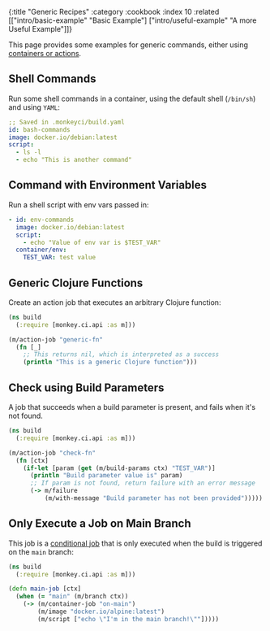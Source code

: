 {:title "Generic Recipes"
 :category :cookbook
 :index 10
 :related [["intro/basic-example" "Basic Example"]
           ["intro/useful-example" "A more Useful Example"]]}

This page provides some examples for generic commands, either using [containers or actions](jobs).

## Shell Commands

Run some shell commands in a container, using the default shell (`/bin/sh`) and using `YAML`:

```yaml
;; Saved in .monkeyci/build.yaml
id: bash-commands
image: docker.io/debian:latest
script:
  - ls -l
  - echo "This is another command"
```

## Command with Environment Variables

Run a shell script with env vars passed in:

```yaml
- id: env-commands
  image: docker.io/debian:latest
  script:
    - echo "Value of env var is $TEST_VAR"
  container/env:
    TEST_VAR: test value
```

## Generic Clojure Functions

Create an action job that executes an arbitrary Clojure function:

```clojure
(ns build
  (:require [monkey.ci.api :as m]))

(m/action-job "generic-fn"
  (fn [_]
    ;; This returns nil, which is interpreted as a success
    (println "This is a generic Clojure function")))
```

## Check using Build Parameters

A job that succeeds when a build parameter is present, and fails when it's not found.

```clojure
(ns build
  (:require [monkey.ci.api :as m]))

(m/action-job "check-fn"
  (fn [ctx]
    (if-let [param (get (m/build-params ctx) "TEST_VAR")]
      (println "Build parameter value is" param)
      ;; If param is not found, return failure with an error message
      (-> m/failure
          (m/with-message "Build parameter has not been provided")))))
```

## Only Execute a Job on Main Branch

This job is a [conditional job](conditions) that is only executed when the build
is triggered on the `main` branch:

```clojure
(ns build
  (:require [monkey.ci.api :as m]))

(defn main-job [ctx]
  (when (= "main" (m/branch ctx))
    (-> (m/container-job "on-main")
        (m/image "docker.io/alpine:latest")
        (m/script ["echo \"I'm in the main branch!\""]))))
```